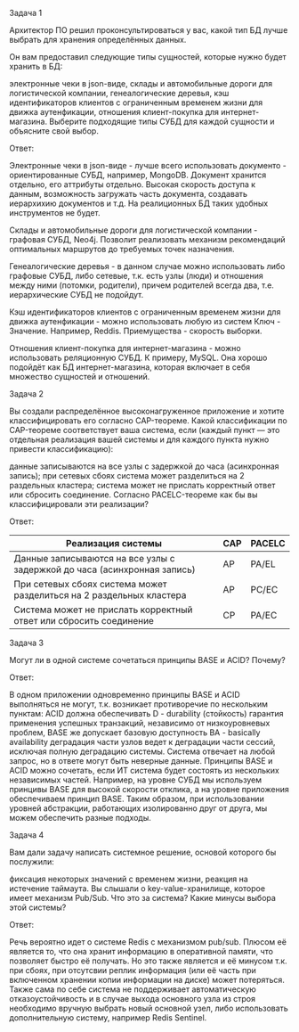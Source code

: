 Задача 1

Архитектор ПО решил проконсультироваться у вас, какой тип БД лучше выбрать для хранения определённых данных.

Он вам предоставил следующие типы сущностей, которые нужно будет хранить в БД:

электронные чеки в json-виде,
склады и автомобильные дороги для логистической компании,
генеалогические деревья,
кэш идентификаторов клиентов с ограниченным временем жизни для движка аутенфикации,
отношения клиент-покупка для интернет-магазина.
Выберите подходящие типы СУБД для каждой сущности и объясните свой выбор.

Ответ:

Электронные чеки в json-виде - лучше всего использовать документо - ориентированные СУБД, например, MongoDB. Документ хранится отдельно, его аттрибуты отдельно. Высокая скорость доступа к данным, возможность загружать часть документа, создавать иерархихию документов и т.д. На реалиционных БД таких удобных инструментов не будет.

Склады и автомобильные дороги для логистической компании - графовая СУБД, Neo4j. Позволит реализовать механизм рекомендаций оптимальных маршрутов до требуемых точек назначения.

Генеалогические деревья - в данном случае можно использовать либо графовые СУБД, либо сетевые, т.к. есть узлы (люди) и отношения между ними (потомки, родители), причем родителей всегда два, т.е. иерархические СУБД не подойдут.

Кэш идентификаторов клиентов с ограниченным временем жизни для движка аутенфикации - можно использовать любую из систем Ключ - Значение. Например, Reddis. Приемущества - скорость выборки.

Отношения клиент-покупка для интернет-магазина - можно использовать реляционную СУБД. К примеру, MySQL. Она хорошо подойдёт как БД интернет-магазина, которая включает в себя множество сущностей и отношений. 

Задача 2

Вы создали распределённое высоконагруженное приложение и хотите классифицировать его согласно CAP-теореме. Какой классификации по CAP-теореме соответствует ваша система, если (каждый пункт — это отдельная реализация вашей системы и для каждого пункта нужно привести классификацию):

данные записываются на все узлы с задержкой до часа (асинхронная запись);
при сетевых сбоях система может разделиться на 2 раздельных кластера;
система может не прислать корректный ответ или сбросить соединение.
Согласно PACELC-теореме как бы вы классифицировали эти реализации?

Ответ:

| Реализация системы | CAP | PACELC |
| --- | --- | --- |
| Данные записываются на все узлы с задержкой до часа (асинхронная запись) | AP | PA/EL |
| При сетевых сбоях система может разделиться на 2 раздельных кластера | AP | PC/EC |
| Система может не прислать корректный ответ или сбросить соединение | CP | PA/EC |

Задача 3

Могут ли в одной системе сочетаться принципы BASE и ACID? Почему?

Ответ:

В одном приложении одновременно принципы BASE и ACID выполняться не могут, т.к. возникает противоречие по нескольким пунктам:
ACID должна обеспечивать D - durability (стойкость) гарантия применения успешных транзакций, независимо от низкоуровневых проблем, BASE же допускает базовую доступность BA - basically availability деградация части узлов ведет к деградации части сессий, исключая полную деградацию системы. Система отвечает на любой запрос, но в ответе могут быть неверные данные.
Принципы BASE и ACID можно сочетать, если ИТ система будет состоять из нескольких независимых частей. Например, на уровне СУБД мы используем принцивы BASE для высокой скорости отклика, а на уровне приложения обеспечиваем принцип BASE. Таким образом, при использовании уровней абстракции, работающих изолированно друг от друга, мы можем обеспечить разные подходы.

Задача 4

Вам дали задачу написать системное решение, основой которого бы послужили:

фиксация некоторых значений с временем жизни,
реакция на истечение таймаута.
Вы слышали о key-value-хранилище, которое имеет механизм Pub/Sub. Что это за система? Какие минусы выбора этой системы?

Ответ:

Речь вероятно идет о системе Redis с механизмом pub/sub. Плюсом её является то, что она хранит информацию в оперативной памяти, что позволяет быстро её получать. Но это также является и её минусом т.к. при сбоях, при отсутсвии реплик информация (или её часть при включенном хранении копии информации на диске) может потеряться. Также сама по себе система не поддерживает автоматическую отказоустойчивость и в случае выхода основного узла из строя необходимо вручную выбрать новый основной узел, либо использовать дополнительную систему, например Redis Sentinel.